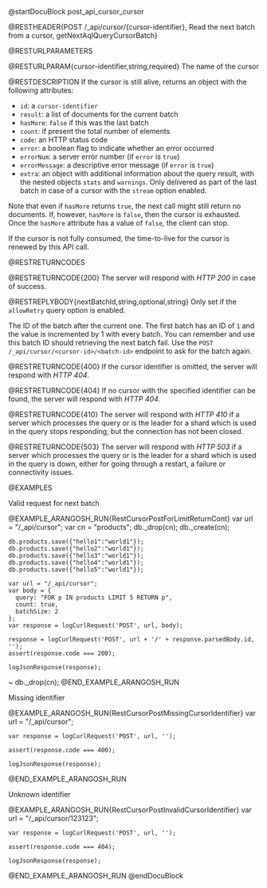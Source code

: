 
@startDocuBlock post_api_cursor_cursor

@RESTHEADER{POST /_api/cursor/{cursor-identifier}, Read the next batch from a cursor, getNextAqlQueryCursorBatch}

@RESTURLPARAMETERS

@RESTURLPARAM{cursor-identifier,string,required}
The name of the cursor

@RESTDESCRIPTION
If the cursor is still alive, returns an object with the following
attributes:

- `id`: a `cursor-identifier`
- `result`: a list of documents for the current batch
- `hasMore`: `false` if this was the last batch
- `count`: if present the total number of elements
- `code`: an HTTP status code
- `error`: a boolean flag to indicate whether an error occurred
- `errorNum`: a server error number (if `error` is `true`)
- `errorMessage`: a descriptive error message (if `error` is `true`)
- `extra`: an object with additional information about the query result, with
  the nested objects `stats` and `warnings`. Only delivered as part of the last
  batch in case of a cursor with the `stream` option enabled.

Note that even if `hasMore` returns `true`, the next call might
still return no documents. If, however, `hasMore` is `false`, then
the cursor is exhausted.  Once the `hasMore` attribute has a value of
`false`, the client can stop.

If the cursor is not fully consumed, the time-to-live for the cursor
is renewed by this API call.

@RESTRETURNCODES

@RESTRETURNCODE{200}
The server will respond with *HTTP 200* in case of success.

@RESTREPLYBODY{nextBatchId,string,optional,string}
Only set if the `allowRetry` query option is enabled.

The ID of the batch after the current one. The first batch has an ID of `1` and
the value is incremented by 1 with every batch. You can remember and use this
batch ID should retrieving the next batch fail. Use the
`POST /_api/cursor/<cursor-id>/<batch-id>` endpoint to ask for the batch again.

@RESTRETURNCODE{400}
If the cursor identifier is omitted, the server will respond with *HTTP 404*.

@RESTRETURNCODE{404}
If no cursor with the specified identifier can be found, the server will respond
with *HTTP 404*.

@RESTRETURNCODE{410}
The server will respond with *HTTP 410* if a server which processes the query
or is the leader for a shard which is used in the query stops responding, but 
the connection has not been closed.

@RESTRETURNCODE{503}
The server will respond with *HTTP 503* if a server which processes the query
or is the leader for a shard which is used in the query is down, either for 
going through a restart, a failure or connectivity issues.


@EXAMPLES

Valid request for next batch

@EXAMPLE_ARANGOSH_RUN{RestCursorPostForLimitReturnCont}
    var url = "/_api/cursor";
    var cn = "products";
    db._drop(cn);
    db._create(cn);

    db.products.save({"hello1":"world1"});
    db.products.save({"hello2":"world1"});
    db.products.save({"hello3":"world1"});
    db.products.save({"hello4":"world1"});
    db.products.save({"hello5":"world1"});

    var url = "/_api/cursor";
    var body = {
      query: "FOR p IN products LIMIT 5 RETURN p",
      count: true,
      batchSize: 2
    };
    var response = logCurlRequest('POST', url, body);

    response = logCurlRequest('POST', url + '/' + response.parsedBody.id, '');
    assert(response.code === 200);

    logJsonResponse(response);
  ~ db._drop(cn);
@END_EXAMPLE_ARANGOSH_RUN

Missing identifier

@EXAMPLE_ARANGOSH_RUN{RestCursorPostMissingCursorIdentifier}
    var url = "/_api/cursor";

    var response = logCurlRequest('POST', url, '');

    assert(response.code === 400);

    logJsonResponse(response);
@END_EXAMPLE_ARANGOSH_RUN

Unknown identifier

@EXAMPLE_ARANGOSH_RUN{RestCursorPostInvalidCursorIdentifier}
    var url = "/_api/cursor/123123";

    var response = logCurlRequest('POST', url, '');

    assert(response.code === 404);

    logJsonResponse(response);
@END_EXAMPLE_ARANGOSH_RUN
@endDocuBlock
